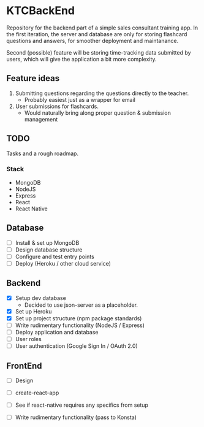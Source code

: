 # KTCBackEnd

Repository for the backend part of a simple sales consultant training app.
In the first iteration, the server and database are only for storing flashcard
questions and answers, for smoother deployment and maintanance.

Second (possible) feature will be storing time-tracking data submitted by users,
which will give the application a bit more complexity.

## Feature ideas

1. Submitting questions regarding the questions directly to the teacher.
    - Probably easiest just as a wrapper for email
2. User submissions for flashcards.
    - Would naturally bring along proper question & submission management

## TODO

Tasks and a rough roadmap.

### Stack
- MongoDB
- NodeJS
- Express
- React
- React Native

## Database
- [ ] Install & set up MongoDB
- [ ] Design database structure
- [ ] Configure and test entry points
- [ ] Deploy (Heroku / other cloud service)

## Backend
- [x] Setup dev database
    - Decided to use json-server as a placeholder.
- [x] Set up Heroku
- [x] Set up project structure (npm package standards)
- [ ] Write rudimentary functionality (NodeJS / Express)
- [ ] Deploy application and database
- [ ] User roles
- [ ] User authentication (Google Sign In / OAuth 2.0)

## FrontEnd
- [ ] Design
- [ ] create-react-app
- [ ] See if react-native requires any specifics from setup
- [ ] Write rudimentary functionality (pass to Konsta)


